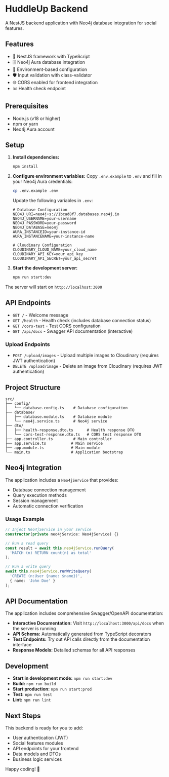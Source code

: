# HuddleUp Backend

A NestJS backend application with Neo4j database integration for social features.

## Features

- 🚀 NestJS framework with TypeScript
- 🗄️ Neo4j Aura database integration
- 🔧 Environment-based configuration
- 🛡️ Input validation with class-validator
- 🌐 CORS enabled for frontend integration
- 📊 Health check endpoint

## Prerequisites

- Node.js (v18 or higher)
- npm or yarn
- Neo4j Aura account

## Setup

1. **Install dependencies:**
   ```bash
   npm install
   ```

2. **Configure environment variables:**
   Copy `.env.example` to `.env` and fill in your Neo4j Aura credentials:
   ```bash
   cp .env.example .env
   ```

   Update the following variables in `.env`:
   ```
   # Database Configuration
   NEO4J_URI=neo4j+s://1bcad8f7.databases.neo4j.io
   NEO4J_USERNAME=your-username
   NEO4J_PASSWORD=your-password
   NEO4J_DATABASE=neo4j
   AURA_INSTANCEID=your-instance-id
   AURA_INSTANCENAME=your-instance-name
   
   # Cloudinary Configuration
   CLOUDINARY_CLOUD_NAME=your_cloud_name
   CLOUDINARY_API_KEY=your_api_key
   CLOUDINARY_API_SECRET=your_api_secret
   ```

3. **Start the development server:**
   ```bash
   npm run start:dev
   ```

The server will start on `http://localhost:3000`

## API Endpoints

- `GET /` - Welcome message
- `GET /health` - Health check (includes database connection status)
- `GET /cors-test` - Test CORS configuration
- `GET /api/docs` - Swagger API documentation (interactive)

### Upload Endpoints
- `POST /upload/images` - Upload multiple images to Cloudinary (requires JWT authentication)
- `DELETE /upload/image` - Delete an image from Cloudinary (requires JWT authentication)

## Project Structure

```
src/
├── config/
│   └── database.config.ts    # Database configuration
├── database/
│   ├── database.module.ts    # Database module
│   └── neo4j.service.ts      # Neo4j service
├── dto/
│   ├── health-response.dto.ts      # Health response DTO
│   └── cors-test-response.dto.ts   # CORS test response DTO
├── app.controller.ts         # Main controller
├── app.service.ts           # Main service
├── app.module.ts            # Main module
└── main.ts                  # Application bootstrap
```

## Neo4j Integration

The application includes a `Neo4jService` that provides:
- Database connection management
- Query execution methods
- Session management
- Automatic connection verification

### Usage Example

```typescript
// Inject Neo4jService in your service
constructor(private neo4jService: Neo4jService) {}

// Run a read query
const result = await this.neo4jService.runQuery(
  'MATCH (n) RETURN count(n) as total'
);

// Run a write query
await this.neo4jService.runWriteQuery(
  'CREATE (n:User {name: $name})',
  { name: 'John Doe' }
);
```

## API Documentation

The application includes comprehensive Swagger/OpenAPI documentation:

- **Interactive Documentation:** Visit `http://localhost:3000/api/docs` when the server is running
- **API Schema:** Automatically generated from TypeScript decorators
- **Test Endpoints:** Try out API calls directly from the documentation interface
- **Response Models:** Detailed schemas for all API responses

## Development

- **Start in development mode:** `npm run start:dev`
- **Build:** `npm run build`
- **Start production:** `npm run start:prod`
- **Test:** `npm run test`
- **Lint:** `npm run lint`

## Next Steps

This backend is ready for you to add:
- User authentication (JWT)
- Social features modules
- API endpoints for your frontend
- Data models and DTOs
- Business logic services

Happy coding! 🚀